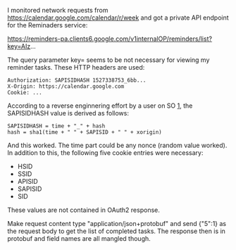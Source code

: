 I monitored network requests from https://calendar.google.com/calendar/r/week
and got a private API endpoint for the Reminaders service:

https://reminders-pa.clients6.google.com/v1internalOP/reminders/list?key=AIz...

The query parameter key= seems to be not necessary for viewing my reminder
tasks. These HTTP headers are used:

    Authorization: SAPISIDHASH 1527338753_6bb...
    X-Origin: https://calendar.google.com
    Cookie: ...

According to a reverse enginnering effort by a user on SO [1], the SAPISIDHASH
value is derived as follows:

    SAPISIDHASH = time + "_" + hash
    hash = sha1(time + " " + SAPISID + " " + xorigin)

And this worked. The time part could be any nonce (random value worked). In
addition to this, the following five cookie entries were necessary:

- HSID
- SSID
- APISID
- SAPISID
- SID

These values are not contained in OAuth2 response.

[1]: https://stackoverflow.com/a/32065323

Make request content type "application/json+protobuf" and send {"5":1} as the
request body to get the list of completed tasks. The response then is in
protobuf and field names are all mangled though.
